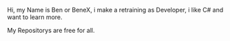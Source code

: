 Hi, my Name is Ben or BeneX, 
i make a retraining as Developer, i like C# and want to learn more.

My Repositorys are free for all.
